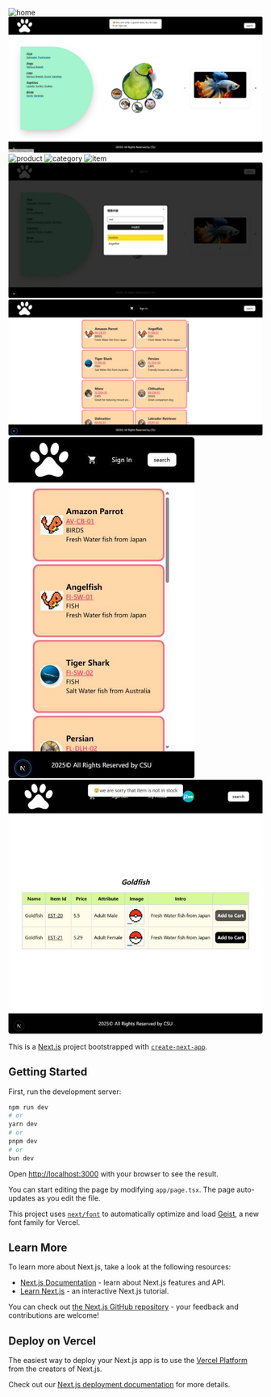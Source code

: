 ![home](https://github.com/lauvAri/next-js-petstore/blob/main/resource/home.png)
![main](https://github.com/lauvAri/next-js-petstore/blob/main/resource/main.png)
![product](https://github.com/lauvAri/next-js-petstore/blob/main/resource/product.png)
![category](https://github.com/lauvAri/next-js-petstore/blob/main/resource/category.png)
![item](https://github.com/lauvAri/next-js-petstore/blob/main/resource/item.png)
![search](https://github.com/lauvAri/next-js-petstore/blob/main/resource/search.jpg)
![search-card](https://github.com/lauvAri/next-js-petstore/blob/main/resource/search-card.jpg)
![search-card-small](https://github.com/lauvAri/next-js-petstore/blob/main/resource/search-card-small.jpg)
![not-in-stock](https://github.com/lauvAri/next-js-petstore/blob/main/resource/not-in-stock.jpg)

This is a [Next.js](https://nextjs.org) project bootstrapped with [`create-next-app`](https://nextjs.org/docs/app/api-reference/cli/create-next-app).

## Getting Started

First, run the development server:

```bash
npm run dev
# or
yarn dev
# or
pnpm dev
# or
bun dev
```

Open [http://localhost:3000](http://localhost:3000) with your browser to see the result.

You can start editing the page by modifying `app/page.tsx`. The page auto-updates as you edit the file.

This project uses [`next/font`](https://nextjs.org/docs/app/building-your-application/optimizing/fonts) to automatically optimize and load [Geist](https://vercel.com/font), a new font family for Vercel.

## Learn More

To learn more about Next.js, take a look at the following resources:

- [Next.js Documentation](https://nextjs.org/docs) - learn about Next.js features and API.
- [Learn Next.js](https://nextjs.org/learn) - an interactive Next.js tutorial.

You can check out [the Next.js GitHub repository](https://github.com/vercel/next.js) - your feedback and contributions are welcome!

## Deploy on Vercel

The easiest way to deploy your Next.js app is to use the [Vercel Platform](https://vercel.com/new?utm_medium=default-template&filter=next.js&utm_source=create-next-app&utm_campaign=create-next-app-readme) from the creators of Next.js.

Check out our [Next.js deployment documentation](https://nextjs.org/docs/app/building-your-application/deploying) for more details.
